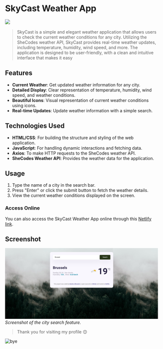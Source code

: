 # SkyCast Weather App

![](https://media1.giphy.com/media/SPU6fcDu4fN0UIBIxz/giphy.gif)

> SkyCast is a simple and elegant weather application that allows users to check the current weather conditions for any city. Utilizing the SheCodes weather API, SkyCast provides real-time weather updates, including temperature, humidity, wind speed, and more.
> The application is designed to be user-friendly, with a clean and intuitive interface that makes it easy

## Features

- **Current Weather**: Get updated weather information for any city.
- **Detailed Display**: Clear representation of temperature, humidity, wind speed, and weather conditions.
- **Beautiful Icons**: Visual representation of current weather conditions using icons.
- **Real-time Updates**: Update weather information with a simple search.

## Technologies Used

- **HTML/CSS**: For building the structure and styling of the web application.
- **JavaScript**: For handling dynamic interactions and fetching data.
- **Axios**: To make HTTP requests to the SheCodes weather API.
- **SheCodes Weather API**: Provides the weather data for the application.

## Usage

1. Type the name of a city in the search bar.
2. Press "Enter" or click the submit button to fetch the weather details.
3. View the current weather conditions displayed on the screen.

### Access Online

You can also access the SkyCast Weather App online through this [Netlify link](https://skycast-application.netlify.app/).

## Screenshot

![Search Weather](./images/skyCast.png)  
_Screenshot of the city search feature._

> Thank you for visiting my profile 😊

![bye](https://i.chzbgr.com/full/8348516864/hAC95BC93/ill-stand-here-and-continue-to-make-sure-it-stays-nice)

